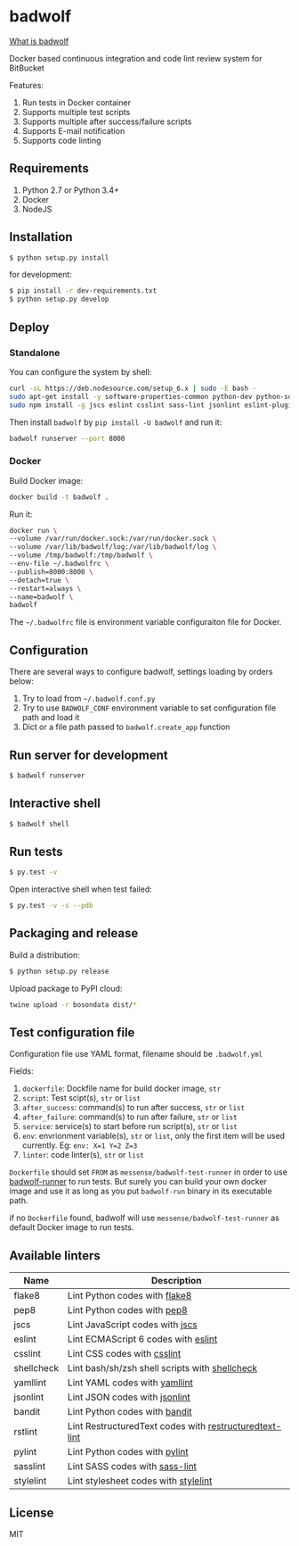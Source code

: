 # badwolf

[What is badwolf](https://en.wikipedia.org/wiki/Bad_Wolf)

Docker based continuous integration and code lint review system for BitBucket

Features:

1. Run tests in Docker container
2. Supports multiple test scripts
3. Supports multiple after success/failure scripts
4. Supports E-mail notification
5. Supports code linting

## Requirements

1. Python 2.7 or Python 3.4+
2. Docker
3. NodeJS

## Installation

```bash
$ python setup.py install
```

for development:

```bash
$ pip install -r dev-requirements.txt
$ python setup.py develop
```

## Deploy

### Standalone

You can configure the system by shell:

```bash
curl -sL https://deb.nodesource.com/setup_6.x | sudo -E bash -
sudo apt-get install -y software-properties-common python-dev python-software-properties python-setuptools python-pip git nodejs shellcheck
sudo npm install -g jscs eslint csslint sass-lint jsonlint eslint-plugin-react eslint-plugin-react-native
```

Then install `badwolf` by `pip install -U badwolf` and run it:

```bash
badwolf runserver --port 8000
```

### Docker

Build Docker image:

```bash
docker build -t badwolf .
```

Run it:

```bash
docker run \
--volume /var/run/docker.sock:/var/run/docker.sock \
--volume /var/lib/badwolf/log:/var/lib/badwolf/log \
--volume /tmp/badwolf:/tmp/badwolf \
--env-file ~/.badwolfrc \
--publish=8000:8000 \
--detach=true \
--restart=always \
--name=badwolf \
badwolf
```

The `~/.badwolfrc` file is environment variable configuraiton file for Docker.

## Configuration

There are several ways to configure badwolf, settings loading by orders below:

1. Try to load from ``~/.badwolf.conf.py``
2. Try to use ``BADWOLF_CONF`` environment variable to set configuration file path and load it
3. Dict or a file path passed to ``badwolf.create_app`` function

## Run server for development

```bash
$ badwolf runserver
```

## Interactive shell

```bash
$ badwolf shell
```

## Run tests

```bash
$ py.test -v
```

Open interactive shell when test failed:

```bash
$ py.test -v -s --pdb
```

## Packaging and release

Build a distribution:

```bash
$ python setup.py release
```

Upload package to PyPI cloud:

```bash
twine upload -r bosondata dist/*
```

## Test configuration file

Configuration file use YAML format, filename should be ``.badwolf.yml``

Fields:

1. ``dockerfile``: Dockfile name for build docker image, ``str``
2. ``script``: Test scipt(s), ``str`` or ``list``
3. ``after_success``: command(s) to run after success, ``str`` or ``list``
4. ``after_failure``: command(s) to run after failure, ``str`` or ``list``
5. ``service``: service(s) to start before run script(s), ``str`` or ``list``
6. ``env``: envrionment variable(s), ``str`` or ``list``, only the first item will be used currently. Eg: ``env: X=1 Y=2 Z=3``
7. ``linter``: code linter(s), ``str`` or ``list``

``Dockerfile`` should set ``FROM`` as ``messense/badwolf-test-runner`` in order to use [badwolf-runner](https://bitbucket.org/deepanalyzer/badwolf-runner/overview) to run tests.
But surely you can build your own docker image and use it as long as you put ``badwolf-run`` binary in its executable path.

if no ``Dockerfile`` found, badwolf will use ``messense/badwolf-test-runner`` as default Docker image to run tests.

## Available linters

| Name         | Description                                                                                                     |
|--------------|-----------------------------------------------------------------------------------------------------------------|
| flake8       | Lint Python codes with [flake8](http://flake8.readthedocs.org/en/latest/)                                       |
| pep8         | Lint Python codes with [pep8](http://pep8.readthedocs.org/en/latest/)                                           |
| jscs         | Lint JavaScript codes with [jscs](http://jscs.info/)                                                            |
| eslint       | Lint ECMAScript 6 codes with [eslint](http://eslint.org/)                                                       |
| csslint      | Lint CSS codes with [csslint](http://csslint.net/)                                                              |
| shellcheck   | Lint bash/sh/zsh shell scripts with [shellcheck](https://github.com/koalaman/shellcheck)                        |
| yamllint     | Lint YAML codes with [yamllint](https://github.com/adrienverge/yamllint)                                        |
| jsonlint     | Lint JSON codes with [jsonlint](https://github.com/zaach/jsonlint)                                              |
| bandit       | Lint Python codes with [bandit](https://github.com/openstack/bandit)                                            |
| rstlint      | Lint RestructuredText codes with [restructuredtext-lint](https://github.com/twolfson/restructuredtext-lint)     |
| pylint       | Lint Python codes with [pylint](https://docs.pylint.org)                                                        |
| sasslint     | Lint SASS codes with [sass-lint](https://github.com/sasstools/sass-lint)                                        |
| stylelint    | Lint stylesheet codes with [stylelint](http://stylelint.io/)                                                    |

## License

MIT
